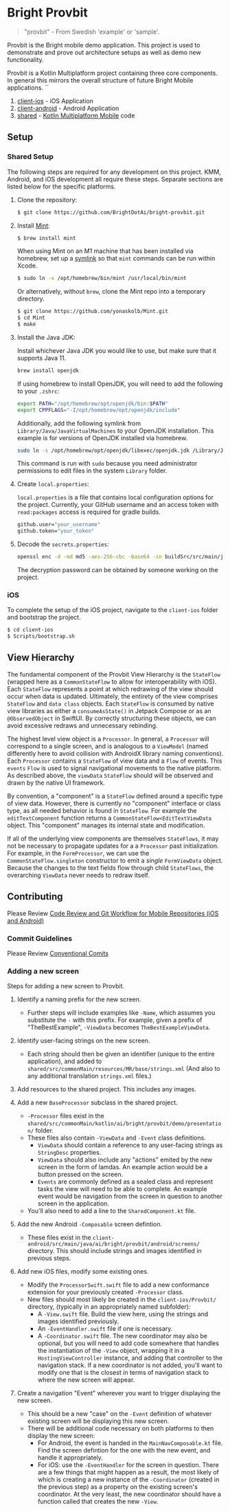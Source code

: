 # Bright Provbit

> "provbit" - From Swedish 'example' or 'sample'.

Provbit is the Bright mobile demo application.
This project is used to demonstrate and prove out architecture setups as well as demo new functionality.

Provbit is a Kotlin Multiplatform project containing three core components.
In general this mirrors the overall structure of future Bright Mobile applications.
``
1. [client-ios](client-ios) - iOS Application
1. [client-android](client-android)  -  Android Application
1. [shared](shared) - [Kotlin Multiplatform Mobile](https://kotlinlang.org/lp/mobile/) code

## Setup

### Shared Setup

The following steps are required for any development on this project. KMM, Android, and iOS development all require these steps. Separate sections are listed below for the specific platforms.

1. Clone the repository:

    ```sh
    $ git clone https://github.com/BrightDotAi/bright-provbit.git
    ```

1. Install [Mint](https://github.com/yonaskolb/mint):

    ```sh
    $ brew install mint
    ```

    When using Mint on an M1 machine that has been installed via homebrew, set up a [symlink](https://en.wikipedia.org/wiki/Symbolic_link) so that `mint` commands can be run within Xcode.

    ```sh
    $ sudo ln -s /opt/homebrew/bin/mint /usr/local/bin/mint
    ```

    Or alternatively, without `brew`, clone the Mint repo into a temporary directory.

    ```sh
    $ git clone https://github.com/yonaskolb/Mint.git
    $ cd Mint
    $ make
    ```

1. Install the Java JDK:

    Install whichever Java JDK you would like to use, but make sure that it supports Java 11.

    ```sh
    brew install openjdk
    ```

    If using homebrew to install OpenJDK, you will need to add the following to your `.zshrc`:

    ```sh
    export PATH="/opt/homebrew/opt/openjdk/bin:$PATH"
    export CPPFLAGS="-I/opt/homebrew/opt/openjdk/include"
    ```

    Additionally, add the following symlink from `Library/Java/JavaVirtualMachines` to your OpenJDK installation. This example is for versions of OpenJDK installed via homebrew.

    ```sh
    sudo ln -s /opt/homebrew/opt/openjdk/libexec/openjdk.jdk /Library/Java/JavaVirtualMachines/openjdk.jdk
    ```

    This command is run with `sudo` because you need administrator permissions to edit files in the system `Library` folder.

1. Create `local.properties`:

    `local.properties` is a file that contains local configuration options for the project. Currently, your GitHub username and an access token with `read:packages` access is required for gradle builds.

    ```sh
    github.user="your_username"
    github.token="your_token"
    ```

1. Decode the `secrets.properties`:

    ```sh
    openssl enc -d -md md5 -aes-256-cbc -base64 -in buildSrc/src/main/java/Secrets.kt.enc -out buildSrc/src/main/java/Secrets.kt
    ```

    The decryption password can be obtained by someone working on the project.

### iOS

To complete the setup of the iOS project, navigate to the `client-ios` folder and bootstrap the project.

```sh
$ cd client-ios
$ Scripts/bootstrap.sh
```

## View Hierarchy

The fundamental component of the Provbit View Hierarchy is the `StateFlow` (wrapped here as a
`CommonStateFlow` to allow for interoperability with iOS). Each `StateFlow` represents a point at
which redrawing of the view should occur when data is updated. Ultimately, the entirety of the view
comprises `StateFlow` and `data class` objects. Each `StateFlow` is consumed by native view libraries
as either a `consumeAsState()` in Jetpack Compose or as an `@ObservedObject` in SwiftUI. By correctly
structuring these objects, we can avoid excessive redraws and unnecessary rebinding.

The highest level view object is a `Processor`. In general, a `Processor` will correspond to a single
screen, and is analogous to a `ViewModel` (named differently here to avoid collision with AndroidX
library naming conventions). Each `Processor` contains a `StateFlow` of view data and a `Flow` of
events. This `events` `Flow` is used to signal navigational movements to the native platform. As
described above, the `viewData` `StateFlow` should will be observed and drawn by the native UI
framework.

By convention, a "component" is a `StateFlow` defined around a specific type of view data. However,
there is currently no "component" interface or class type, as all needed behavior is found in `StateFlow`.
For example the `editTextComponent` function returns a `CommonStateFlow<EditTextViewData` object.
This "component" manages its internal state and modification.

If all of the underlying view components are themselves `StateFlows`, it may not be necessary to
propagate updates for a a `Processor` past initialization. For example, in the `FormProcessor`, we
can use the `CommonStateFlow.singleton` constructor to emit a *single* `FormViewData` object. Because
the changes to the text fields flow through child `StateFlows`, the overarching `ViewData` never
needs to redraw itself.

## Contributing

Please Review [Code Review and Git Workflow for Mobile Repositories (iOS and Android)](https://wiki.brightai.dev/en/Engineering/Client-Platform/code-review)

### Commit Guidelines

Please Review [Conventional Comits](https://wiki.brightai.dev/en/Engineering/Client-Platform/Conventional-Commits)

### Adding a new screen

Steps for adding a new screen to Provbit.

1. Identify a naming prefix for the new screen.

    - Further steps will include examples like `-Name`, which assumes you substitute the `-` with this prefix. For example, given a prefix of "TheBestExample", `-ViewData` becomes `TheBestExampleViewData`.

1. Identify user-facing strings on the new screen.

    - Each string should then be given an identifier (unique to the entire application), and added to `shared/src/commonMain/resources/MR/base/strings.xml` (And also to any additional translation `strings.xml` files.)

1. Add resources to the shared project. This includes any images.

1. Add a new `BaseProcessor` subclass in the shared project.

    - `-Processor` files exist in the `shared/src/commonMain/kotlin/ai/bright/provbit/demo/presentation/` folder.
    - These files also contain `-ViewData` and `-Event` class definitions.
        - `ViewData` should contain a reference to any user-facing strings as `StringDesc` properties.
        - `ViewData` should also include any "actions" emited by the new screen in the form of lamdas. An example action would be a button pressed on the screen.
        - `Events` are commonly defined as a sealed class and represent tasks the view will need to be able to complete. An example event would be navigation from the screen in question to another screen in the application.
    - You'll also need to add a line to the `SharedComponent.kt` file.

1. Add the new Android `-Composable` screen defintion.

    - These files exist in the `client-android/src/main/java/ai/bright/provbit/android/screens/` directory. This should include strings and images identified in previous steps.

1. Add new iOS files, modify some existing ones.

    - Modify the `ProcessorSwift.swift` file to add a new conformance extension for your previously created `-Processor` class.
    - New files should most likely be created in the `client-ios/Provbit/` directory, (typically in an appropriately named subfolder):
        - A `-View.swift` file. Build the view here, using the strings and images identified previously.
        - An `-EventHandler.swift` file if one is necessary.
        - A `-Coordinator.swift` file. The new coordinator may also be optional, but you will need to add code somewhere that handles the instantiation of the `-View` object, wrapping it in a `HostingViewController` instance, and adding that controller to the navigation stack. If a new coordinator is not added, you'll want to modify one that is the closest in terms of navigation stack to where the new screen will appear.

1. Create a navigation "Event" wherever you want to trigger displaying the new screen.

    - This should be a new "case" on the `-Event` definition of whatever existing screen will be displaying this new screen.
    - There will be additional code necessary on both platforms to then display the new screen:
        - For Android, the event is handed in the `MainNavComposable.kt` file. Find the screen defintion for the one with the new event, and handle it appropriately.
        - For iOS: use the `-EventHandler` for the screen in question. There are a few things that might happen as a result, the most likely of which is creating a new instance of the `-Coordinator` (created in the previous step) as a property on the existing screen's coordinator. At the very least, the new coordinator should have a function called that creates the new `-View`.


